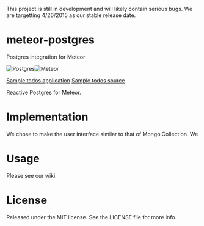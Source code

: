 This project is still in development and will likely contain serious bugs. We are targetting 4/26/2015 as our stable release date.

# meteor-postgres
Postgres integration for Meteor


![Postgres](https://s3-us-west-1.amazonaws.com/treebookicons/postgresql_logo.jpg "Postgres")![Meteor](https://s3-us-west-1.amazonaws.com/treebookicons/meteor-logo.png  "Meteor")

[Sample todos application](www.github.com/notreadyyet)
[Sample todos source](www.github.com/notreadyyet)

Reactive Postgres for Meteor.

# Implementation

We chose to make the user interface similar to that of Mongo.Collection. We

# Usage

Please see our wiki.

# License
Released under the MIT license. See the LICENSE file for more info.

